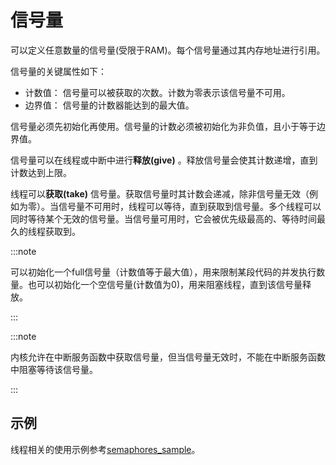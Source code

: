 # 信号量

可以定义任意数量的信号量(受限于RAM)。每个信号量通过其内存地址进行引用。


信号量的关键属性如下：

- 计数值： 信号量可以被获取的次数。计数为零表示该信号量不可用。
- 边界值： 信号量的计数器能达到的最大值。


信号量必须先初始化再使用。信号量的计数必须被初始化为非负值，且小于等于边界值。


信号量可以在线程或中断中进行**释放(give)** 。释放信号量会使其计数递增，直到计数达到上限。


线程可以**获取(take)** 信号量。获取信号量时其计数会递减，除非信号量无效（例如为零）。当信号量不可用时，线程可以等待，直到获取到信号量。多个线程可以同时等待某个无效的信号量。当信号量可用时，它会被优先级最高的、等待时间最久的线程获取到。


:::note

可以初始化一个full信号量（计数值等于最大值），用来限制某段代码的并发执行数量。也可以初始化一个空信号量(计数值为0)，用来阻塞线程，直到该信号量释放。

:::


:::note

内核允许在中断服务函数中获取信号量，但当信号量无效时，不能在中断服务函数中阻塞等待该信号量。

:::

## 示例

线程相关的使用示例参考[semaphores_sample](../application/kernel/sync_semaphore.md)。